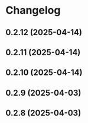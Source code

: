 # Changelog

## 0.2.12 (2025-04-14)

## 0.2.11 (2025-04-14)

## 0.2.10 (2025-04-14)

## 0.2.9 (2025-04-03)

## 0.2.8 (2025-04-03)
